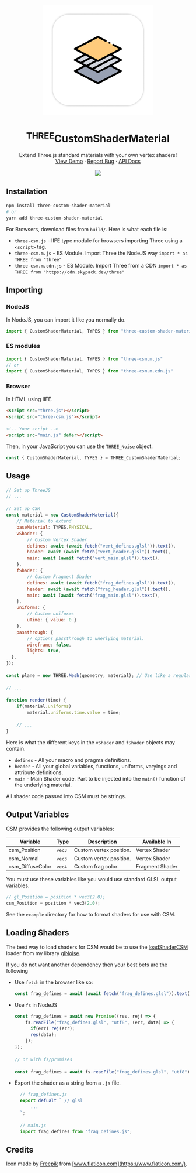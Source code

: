 
<br />
<p align="center">
   <a href="">
        <img src="./Assets/icon.png" alt="Logo" width="300" height="300">
    </a>

  <h1 align="center"><sup>THREE</sup>CustomShaderMaterial</h1>

  <p align="center">
    Extend Three.js standard materials with your own vertex shaders!
    <br />
    <a href="https://farazzshaikh.github.io/THREE-CustomShaderMaterial/example/index.html">View Demo</a>
    ·
    <a href="https://github.com/FarazzShaikh/THREE-CustomShaderMaterial/issues/new">Report Bug</a>
    ·
    <a href="https://farazzshaikh.github.io/THREE-CustomShaderMaterial/">API Docs</a>
  </p>
  <p align="center">
    <a href="https://www.npmjs.com/package/three-custom-shader-material"><img align="center" src="https://img.shields.io/npm/v/three-custom-shader-material?color=cc3534&style=for-the-badge" /></a>
  </p>
</p>

## Installation
```bash
npm install three-custom-shader-material
# or
yarn add three-custom-shader-material
```

For Browsers, download files from `build/`. Here is what each file is:

- `three-csm.js` - IIFE type module for browsers importing Three using a `<script>` tag.
- `three-csm.m.js` - ES Module. Import Three the NodeJS way `import * as THREE from "three"`
- `three-csm.m.cdn.js` - ES Module. Import Three from a CDN `import * as THREE from "https://cdn.skypack.dev/three"`

## Importing


### NodeJS

In NodeJS, you can import it like you normally do.
```js
import { CustomShaderMaterial, TYPES } from "three-custom-shader-material"
```


### ES modules

```js
import { CustomShaderMaterial, TYPES } from "three-csm.m.js"
// or
import { CustomShaderMaterial, TYPES } from "three-csm.m.cdn.js"
```

### Browser

In HTML using IIFE.

```html
<script src="three.js"></script>
<script src="three-csm.js"></script>

<!-- Your script -->
<script src="main.js" defer></script>
```

Then, in your JavaScript you can use the `THREE_Noise` object.
```js
const { CustomShaderMaterial, TYPES } = THREE_CustomShaderMaterial;
```


## Usage

```js
// Set up ThreeJS 
// ... 

// Set up CSM
const material = new CustomShaderMaterial({
    // Material to extend
    baseMaterial: TYPES.PHYSICAL,      
    vShader: {
        // Custom Vertex Shader
        defines: await (await fetch("vert_defines.glsl")).text(),           
        header: await (await fetch("vert_header.glsl")).text(),                    
        main: await (await fetch("vert_main.glsl")).text(),    
    },
    fShader: {
        // Custom Fragment Shader
        defines: await (await fetch("frag_defines.glsl")).text(),           
        header: await (await fetch("frag_header.glsl")).text(),                    
        main: await (await fetch("frag_main.glsl")).text(),  
    },
    uniforms: { 
        // Custom uniforms
        uTime: { value: 0 }  
    }, 
    passthrough: {
        // options passthrough to unerlying material.
        wireframe: false,
        lights: true,                   
  },
});

const plane = new THREE.Mesh(geometry, material); // Use like a regular material

// ...

function render(time) {
    if(material.uniforms)
        material.uniforms.time.value = time;

    // ...
}

```

Here is what the different keys in the `vShader` and `fShader` objects may contain.

- `defines` - All your macro and pragma definitions.
- `header` - All your global variables, functions, uniforms, varyings and attribute definitions.
- `main` - Main Shader code. Part to be injected into the `main()` function of the underlying material.

All shader code passed into CSM must be strings.

## Output Variables

CSM provides the following output variables:

| Variable | Type | Description | Available In |
|----------|------|-------------|--------------|
| csm_Position | `vec3` | Custom vertex position. | Vertex Shader | 
| csm_Normal | `vec3` | Custom vertex position. | Vertex Shader | 
| csm_DiffuseColor | `vec4` | Custom frag color. | Fragment Shader | 

You must use these variables like you would use standard GLSL output variables.

```c
// gl_Position = position * vec3(2.0);
csm_Position = position * vec3(2.0);
```

See the `example` directory for how to format shaders for use with CSM.

## Loading Shaders

The best way to load shaders for CSM would be to use the [loadShaderCSM](https://github.com/FarazzShaikh/glNoise#loadshaderscsm) loader from my library [glNoise](https://github.com/FarazzShaikh/glNoise).


If you do not want another dependency then your best bets are the following

- Use `fetch` in the browser like so:
  ```js
  const frag_defines = await (await fetch("frag_defines.glsl")).text();
  ```
- Use `fs` in NodeJS
  ```js
  const frag_defines = await new Promise((res, rej) => {
      fs.readFile("frag_defines.glsl", "utf8", (err, data) => {
        if(err) rej(err);
        res(data);
      });
  });

  // or with fs/promises

  const frag_defines = await fs.readFile("frag_defines.glsl", "utf8")
  ```
- Export the shader as a string from a `.js` file.
  ```js
    // frag_defines.js
    export defualt ` // glsl
        ...
    `;

    // main.js
    import frag_defines from "frag_defines.js";
  ```

## Credits

Icon made by [Freepik](https://www.freepik.com) from [www.flaticon.com](https://www.flaticon.com/).
